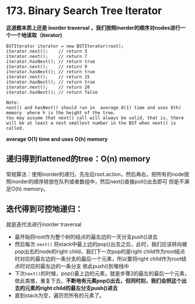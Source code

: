 # 173. Binary Search Tree Iterator

**这道题本质上还是 inorder traversal ，我们按照inorder的顺序对nodes进行一个一个地读取（iterator)**
```
BSTIterator iterator = new BSTIterator(root);
iterator.next();    // return 3
iterator.next();    // return 7
iterator.hasNext(); // return true
iterator.next();    // return 9
iterator.hasNext(); // return true
iterator.next();    // return 15
iterator.hasNext(); // return true
iterator.next();    // return 20
iterator.hasNext(); // return false

Note:
next() and hasNext() should run in  average O(1) time and uses O(h) memory  where h is the height of the tree.
You may assume that next() call will always be valid, that is, there will be at least a next smallest number in the BST when next() is called.
```
**average O(1) time and uses O(h) memory**

## 递归得到flattened的tree：O(n) memory
常规算法：使用inorder的递归，先左后root.action，然后再右，把所有的node按照inorder的顺序排放在队列或者数组中，然后next()直接poll()出去即可
但是不满足O(h) memory。
## 迭代得到可控地递归：
就是迭代法进行inorder traversal
* 最开始将root作为整个树的结点的最左边的一天分支push()进去
* 然后每次 ```next()``` 将stack中最上边的pop()出去之后，此时，我们应该转向被pop出去的node的right child，我们下一次pop的是right child作为root结点时对应的最左边的一条分支的最后一个元素，所以要将right child作为root结点时对应的最左边的一条分支 依此push()到堆栈中
* 下次```next()```的时候，pop()最上边的元素，就是步骤2的最左的最后一个元素，依此类推，重复下去，**不断地有元素pop()出去，但同时刻，我们会把这个出去的元素的right child的最左分支push()进去**
* 直到stack为空，遍历完所有的元素了。
